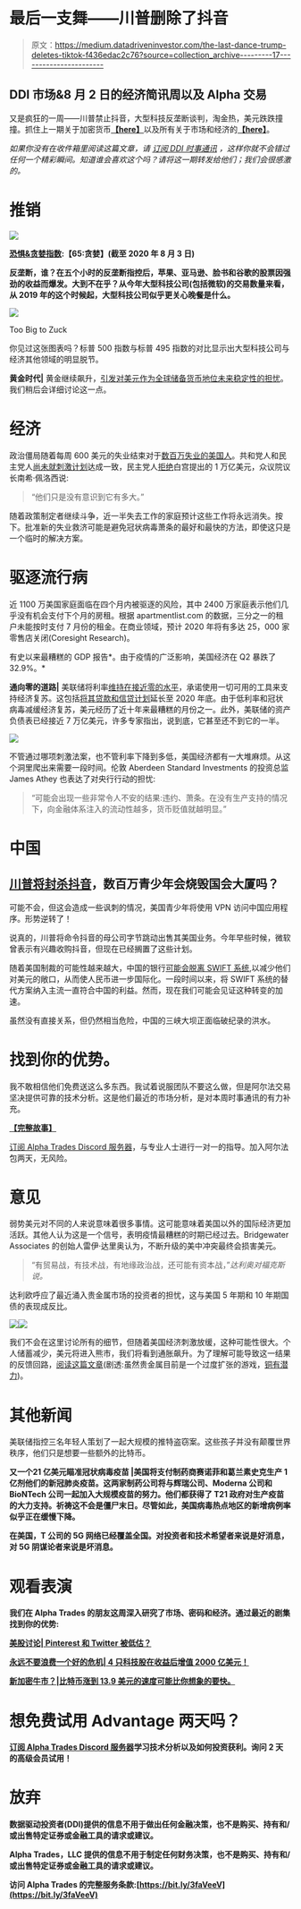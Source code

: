 # 最后一支舞——川普删除了抖音

> 原文：<https://medium.datadriveninvestor.com/the-last-dance-trump-deletes-tiktok-f436edac2c76?source=collection_archive---------17----------------------->

## **DDI 市场&8 月 2 日的经济简讯周以及 Alpha 交易**

又是疯狂的一周——川普禁止抖音，大型科技反垄断谈判，淘金热，美元跌跌撞撞。抓住上一期关于加密货币[**【here】**](https://medium.com/datadriveninvestor/bitcoin-rises-defi-recharges-28f162f4c86b)以及所有关于市场和经济的[**【here】**](https://medium.com/datadriveninvestor/fear-and-uncertainty-in-the-markets-as-investors-turn-to-gold-7b0fc2c82818)。

*如果你没有在收件箱里阅读这篇文章，请* [*订阅 DDI 时事通讯*](http://medium.com/datadriveninvestor) *，这样你就不会错过任何一个精彩瞬间。知道谁会喜欢这个吗？请将这一期转发给他们；我们会很感激的。*

# 推销

![](img/eb675eea5b0e942821fd1464f593924f.png)

[**恐惧&贪婪指数**](https://money.cnn.com/data/fear-and-greed/)**:【65:贪婪】(截至 2020 年 8 月 3 日)**

**反垄断，谁？在五个小时的反垄断指控后，苹果、亚马逊、脸书和谷歌的股票因强劲的收益而爆发。大到不在乎？从今年大型科技公司(包括微软)的交易数量来看，从 2019 年的这个时候起，大型科技公司似乎更关心晚餐是什么。**

![](img/01670a45e19e5326db11ce7172f4d7d6.png)

Too Big to Zuck

你见过这张图表吗？标普 500 指数与标普 495 指数的对比显示出大型科技公司与经济其他领域的明显脱节。

**黄金时代|** 黄金继续飙升，[引发对美元作为全球储备货币地位未来稳定性的担忧](https://thehill.com/policy/finance/509368-spike-in-gold-shows-dollars-reserve-status-in-question-goldman-sachs)。我们稍后会详细讨论这一点。

# 经济

政治僵局随着每周 600 美元的失业结束对于[数百万失业的美国人](https://www.bbc.com/news/business-53534435)。共和党人和民主党人[尚未就刺激计划](https://www.nytimes.com/2020/07/31/us/politics/white-house-congress-relief-plan-jobless-aid.html)达成一致，民主党人[拒绝](https://www.marketwatch.com/story/democrats-reject-white-houses-band-aid-fix-for-600-jobless-benefit-2020-07-30?mod=home-page)白宫提出的 1 万亿美元，众议院议长南希·佩洛西说:

> “他们只是没有意识到它有多大。”

随着政策制定者继续斗争，近一半失去工作的家庭预计这些工作将永远消失。按下。批准新的失业救济可能是避免冠状病毒萧条的最好和最快的方法，即使这只是一个临时的解决方案。

# 驱逐流行病

近 1100 万美国家庭面临在四个月内被驱逐的风险，其中 2400 万家庭表示他们几乎没有机会支付下个月的房租。根据 apartmentlist.com 的数据，三分之一的租户未能按时支付 7 月份的租金。在商业领域，预计 2020 年将有多达 25，000 家零售店关闭(Coresight Research)。

有史以来最糟糕的 GDP 报告*。由于疫情的广泛影响，美国经济在 Q2 暴跌了 32.9%。*

**通向零的道路|** 美联储将利率[维持在接近零的水平](https://www.bloomberg.com/news/articles/2020-07-29/fed-leaves-rates-near-zero-repeats-vow-to-use-all-of-its-tools)，承诺使用一切可用的工具来支持经济复苏。这包括[将其贷款和信贷计划](https://www.cnbc.com/2020/07/28/the-fed-is-extending-its-lending-programs-until-the-end-of-the-year.html?utm_campaign=daily-global-29-07-2020&utm_source=email&utm_medium=Daily%20Global%20Edition%20Users&utm_term=Daily%20Global%20Edition%20Users)延长至 2020 年底。由于低利率和冠状病毒减缓经济复苏，美元经历了近十年来最糟糕的月份之一。此外，美联储的资产负债表已经接近 7 万亿美元，许多专家指出，说到底，它甚至还不到它的一半。

![](img/793362fbe5f77164580fd33f30764d53.png)

不管通过哪项刺激法案，也不管利率下降到多低，美国经济都有一大堆麻烦。从这个洞里爬出来需要一段时间。伦敦 Aberdeen Standard Investments 的投资总监 James Athey 也表达了对央行行动的担忧:

> “可能会出现一些非常令人不安的结果:违约、萧条。在没有生产支持的情况下，向金融体系注入的流动性越多，货币贬值就越明显。”

# 中国

## [川普将封杀抖音](https://edition.cnn.com/2020/07/31/tech/tiktok-trump-bytedance-sale/index.html)，数百万青少年会烧毁国会大厦吗？

可能不会，但这会造成一些讽刺的情况，美国青少年将使用 VPN 访问中国应用程序。形势逆转了！

说真的，川普将命令抖音的母公司字节跳动出售其美国业务。今年早些时候，微软曾表示有兴趣收购抖音，但现在已经搁置了这些计划。

随着美国制裁的可能性越来越大，中国的银行[可能会脱离 SWIFT 系统](https://www.reuters.com/article/us-china-banks-usa-sanctions/chinese-banks-urged-to-switch-away-from-swift-as-u-s-sanctions-loom-idUSKCN24U0SN),以减少他们对美元的敞口，从而使人民币进一步国际化。一段时间以来，将 SWIFT 系统的替代方案纳入主流一直符合中国的利益。然而，现在我们可能会见证这种转变的加速。

虽然没有直接关系，但仍然相当危险，中国的三峡大坝正面临破纪录的洪水。

# 找到你的优势。

我不敢相信他们免费送这么多东西。我试着说服团队不要这么做，但是阿尔法交易坚决提供可靠的技术分析。这是他们最近的市场分析，是对本周时事通讯的有力补充。

[**【完整故事】**](https://medium.com/datadriveninvestor/finding-opportunities-in-the-stay-at-home-economy-2216eaa0a176)

[订阅 Alpha Trades Discord 服务器](https://bit.ly/2KJ1oor)，与专业人士进行一对一的指导。加入阿尔法包两天，无风险。

# 意见

弱势美元对不同的人来说意味着很多事情。这可能意味着美国以外的国际经济更加活跃。其他人认为这是一个信号，表明疫情最糟糕的时期已经过去。Bridgewater Associates 的创始人雷伊·达里奥认为，不断升级的美中冲突最终会损害美元。

> “有贸易战，有技术战，有地缘政治战，还可能有资本战，”*达利奥对福克斯说。*

达利欧呼应了最近涌入贵金属市场的投资者的担忧，这与美国 5 年期和 10 年期国债的表现成反比。

![](img/d3d6879becb892e709762b88a1c1baca.png)![](img/f8bc46ff76eb8d2eedd9841fc0a49ce2.png)

我们不会在这里讨论所有的细节，但随着美国经济刺激放缓，这种可能性很大。个人储蓄减少，美元将进入熊市，我们将看到通胀飙升。为了理解可能导致这一结果的反馈回路，[阅读这篇文章](https://seekingalpha.com/article/4361350-end-to-u-s-dollar-hegemony-arrived?utm_source=morning_brew)(剧透:虽然贵金属目前是一个过度扩张的游戏，[铜有潜力](https://katusaresearch.com/copper-bold-hold-fold-or-who-cares-its-not-gold/))。

# 其他新闻

美联储指控三名年轻人策划了一起大规模的推特盗窃案。这些孩子并没有颠覆世界秩序，他们只是想要一些额外的比特币。

**又一个**[](https://www.cnbc.com/2020/07/31/us-agrees-to-pay-sanofi-and-gsk-2point1-billion-for-100-million-doses-of-coronavirus-vaccine.html?utm_source=morning_brew)****21 亿美元瞄准冠状病毒疫苗** |美国将支付制药商赛诺菲和葛兰素史克生产 1 亿剂他们的新冠肺炎疫苗。这两家制药公司将与辉瑞公司、Moderna 公司和 BioNTech 公司一起加入大规模疫苗的努力。他们都获得了 T21 政府对生产疫苗的大力支持。祈祷这不会是僵尸末日。尽管如此，美国病毒热点地区的新增病例率似乎正在缓慢下降。**

**在美国，T 公司的 5G 网络已经覆盖全国。对投资者和技术希望者来说是好消息，对 5G 阴谋论者来说是坏消息。**

# **观看表演**

**我们在 Alpha Trades 的朋友这周深入研究了市场、密码和经济。通过最近的剧集找到你的优势:**

**[**美股讨论| Pinterest 和 Twitter 被低估？**](https://youtu.be/l-Bu6I3QmNs)**

**[**永远不要浪费一个好的危机| 4 只科技股在收益后增值 2000 亿美元！**](https://youtu.be/6j8Nx1wqXoo)**

**[**新加密牛市？|比特币涨到 13.9 美元的速度可能比你想象的要快。**](https://youtu.be/cRZUOfDfljY)**

# **想免费试用 Advantage 两天吗？**

**[订阅 Alpha Trades Discord 服务器](https://bit.ly/2KJ1oor)学习技术分析以及如何投资获利。询问 2 天的高级会员试用！**

# **放弃**

**数据驱动投资者(DDI)提供的信息不用于做出任何金融决策，也不是购买、持有和/或出售特定证券或金融工具的请求或建议。**

**Alpha Trades，LLC 提供的信息不用于制定任何财务决策，也不是购买、持有和/或出售特定证券或金融工具的请求或建议。**

**访问 Alpha Trades 的完整服务条款:[https://bit.ly/3faVeeV](https://bit.ly/3faVeeV)**